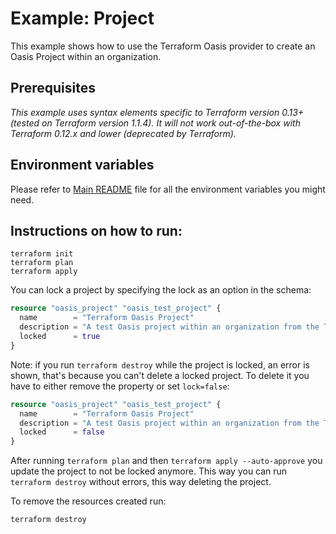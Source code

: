 # Example: Project

This example shows how to use the Terraform Oasis provider to create an Oasis Project within an organization.

## Prerequisites

*This example uses syntax elements specific to Terraform version 0.13+ (tested on Terraform version 1.1.4).
It will not work out-of-the-box with Terraform 0.12.x and lower (deprecated by Terraform).*

## Environment variables
Please refer to [Main README](../../README.md) file for all the environment variables you might need.

## Instructions on how to run:
```
terraform init
terraform plan
terraform apply
```

You can lock a project by specifying the lock as an option in the schema:
```terraform
resource "oasis_project" "oasis_test_project" {
  name        = "Terraform Oasis Project"
  description = "A test Oasis project within an organization from the Terraform Provider"
  locked      = true
}
```
Note: if you run `terraform destroy` while the project is locked, an error is shown, that's because you can't delete a locked project.
To delete it you have to either remove the property or set `lock=false`:
```terraform
resource "oasis_project" "oasis_test_project" {
  name        = "Terraform Oasis Project"
  description = "A test Oasis project within an organization from the Terraform Provider"
  locked      = false
}
```
After running `terraform plan` and then `terraform apply --auto-approve` you update the project to not be locked anymore. This way you can run `terraform destroy` without errors, this way deleting the project.

To remove the resources created run:
```
terraform destroy
``` 